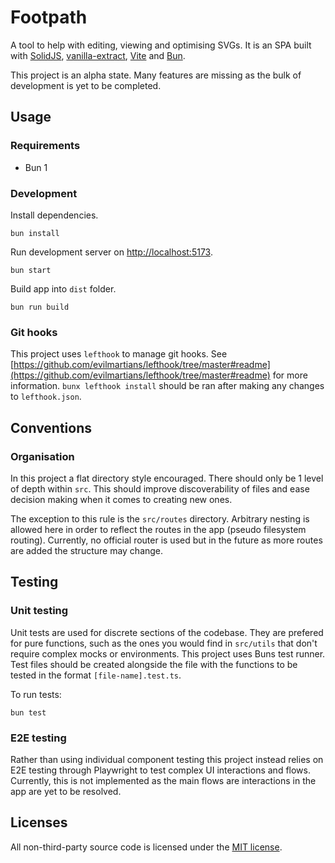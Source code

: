 # Footpath

A tool to help with editing, viewing and optimising SVGs. It is an SPA built with [SolidJS](https://www.solidjs.com), [vanilla-extract](https://vanilla-extract.style), [Vite](https://vitejs.dev) and [Bun](https://bun.sh).

This project is an alpha state. Many features are missing as the bulk of development is yet to be completed.

## Usage

### Requirements

- Bun 1

### Development

Install dependencies.

```shell
bun install
```

Run development server on [http://localhost:5173](http://localhost:5173).

```shell
bun start
```

Build app into `dist` folder.

```shell
bun run build
```

### Git hooks

This project uses `lefthook` to manage git hooks. See [https://github.com/evilmartians/lefthook/tree/master#readme](https://github.com/evilmartians/lefthook/tree/master#readme) for more information. `bunx lefthook install` should be ran after making any changes to `lefthook.json`.

## Conventions

### Organisation

In this project a flat directory style encouraged. There should only be 1 level of depth within `src`. This should improve discoverability of files and ease decision making when it comes to creating new ones.

The exception to this rule is the `src/routes` directory. Arbitrary nesting is allowed here in order to reflect the routes in the app (pseudo filesystem routing). Currently, no official router is used but in the future as more routes are added the structure may change.

## Testing

### Unit testing

Unit tests are used for discrete sections of the codebase. They are prefered for pure functions, such as the ones you would find in `src/utils` that don't require complex mocks or environments. This project uses Buns test runner. Test files should be created alongside the file with the functions to be tested in the format `[file-name].test.ts`.

To run tests:

```shell
bun test
```

### E2E testing

Rather than using individual component testing this project instead relies on E2E testing through Playwright to test complex UI interactions and flows. Currently, this is not implemented as the main flows are interactions in the app are yet to be resolved.

## Licenses

All non-third-party source code is licensed under the [MIT license](http://opensource.org/licenses/mit-license.php).

